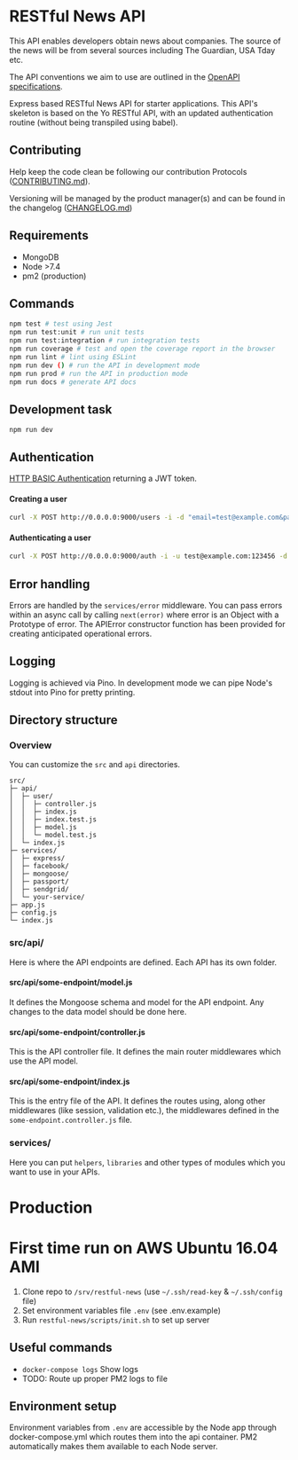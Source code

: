 # RESTful News API
This API enables developers obtain news about companies. The source of the news will be from several sources including The Guardian, USA Tday etc.  

The API conventions we aim to use are outlined in the [OpenAPI specifications](https://swagger.io/docs/specification/about/).

Express based RESTful News API for starter applications. This API's skeleton is based on the Yo RESTful API, with an updated authentication routine (without being transpiled using babel). 

## Contributing

Help keep the code clean be following our contribution Protocols ([CONTRIBUTING.md](CONTRIBUTING.md)).

Versioning will be managed by the product manager(s) and can be found in the changelog ([CHANGELOG.md](CHANGELOG.md))

## Requirements
- MongoDB
- Node >7.4
- pm2 (production)

## Commands

```bash
npm test # test using Jest
npm run test:unit # run unit tests
npm run test:integration # run integration tests
npm run coverage # test and open the coverage report in the browser
npm run lint # lint using ESLint
npm run dev () # run the API in development mode
npm run prod # run the API in production mode
npm run docs # generate API docs
```

## Development task

```npm run dev```

## Authentication

[HTTP BASIC Authentication](https://developer.mozilla.org/en-US/docs/Web/HTTP/Authentication#Basic_authentication_scheme) returning a JWT token.

#### Creating a user
```bash
curl -X POST http://0.0.0.0:9000/users -i -d "email=test@example.com&password=123456&access_token=MASTER_KEY_HERE"
```

#### Authenticating a user
```bash
curl -X POST http://0.0.0.0:9000/auth -i -u test@example.com:123456 -d "access_token=MASTER_KEY_HERE"
```

## Error handling

Errors are handled by the `services/error` middleware. You can pass errors within an async call by calling `next(error)` where error is an Object with a Prototype of error. The APIError constructor function has been provided for creating anticipated operational errors.

## Logging

Logging is achieved via Pino. In development mode we can pipe Node's stdout into Pino for pretty printing.

## Directory structure

### Overview

You can customize the `src` and `api` directories.

```
src/
├─ api/
│  ├─ user/
│  │  ├─ controller.js
│  │  ├─ index.js
│  │  ├─ index.test.js
│  │  ├─ model.js
│  │  └─ model.test.js
│  └─ index.js
├─ services/
│  ├─ express/
│  ├─ facebook/
│  ├─ mongoose/
│  ├─ passport/
│  ├─ sendgrid/
│  └─ your-service/
├─ app.js
├─ config.js
└─ index.js
```

### src/api/

Here is where the API endpoints are defined. Each API has its own folder.

#### src/api/some-endpoint/model.js

It defines the Mongoose schema and model for the API endpoint. Any changes to the data model should be done here.

#### src/api/some-endpoint/controller.js

This is the API controller file. It defines the main router middlewares which use the API model.

#### src/api/some-endpoint/index.js

This is the entry file of the API. It defines the routes using, along other middlewares (like session, validation etc.), the middlewares defined in the `some-endpoint.controller.js` file.

### services/

Here you can put `helpers`, `libraries` and other types of modules which you want to use in your APIs.

# Production

# First time run on AWS Ubuntu 16.04 AMI
1. Clone repo to `/srv/restful-news` (use `~/.ssh/read-key` & `~/.ssh/config` file)
2. Set environment variables file `.env` (see .env.example)
2. Run `restful-news/scripts/init.sh` to set up server

## Useful commands

- `docker-compose logs` Show logs
- TODO: Route up proper PM2 logs to file

## Environment setup

Environment variables from `.env` are accessible by the Node app through docker-compose.yml which routes them into the api container. PM2 automatically makes them available to each Node server.

